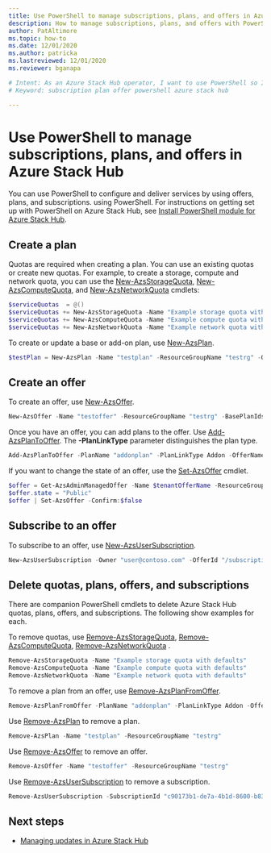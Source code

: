 ```yaml
---
title: Use PowerShell to manage subscriptions, plans, and offers in Azure Stack Hub
description: How to manage subscriptions, plans, and offers with PowerShell in Azure Stack Hub.
author: PatAltimore
ms.topic: how-to
ms.date: 12/01/2020
ms.author: patricka
ms.lastreviewed: 12/01/2020
ms.reviewer: bganapa

# Intent: As an Azure Stack Hub operator, I want to use PowerShell so I can manage offers.
# Keyword: subscription plan offer powershell azure stack hub

---
```


# Use PowerShell to manage subscriptions, plans, and offers in Azure Stack Hub

You can use PowerShell to configure and deliver services by using offers, plans, and subscriptions. using PowerShell. For instructions on getting set up with PowerShell on Azure Stack Hub, see [Install PowerShell module for Azure Stack Hub](azure-stack-powershell-install.md).

## Create a plan

Quotas are required when creating a plan. You can use an existing quotas or create new quotas. For example, to create a storage, compute and network quota, you can use the [New-AzsStorageQuota](/powershell/module/azs.storage.admin/new-azsstoragequota), [New-AzsComputeQuota](/powershell/module/azs.compute.admin/new-azscomputequota), and [New-AzsNetworkQuota](/powershell/module/azs.network.admin/new-azsnetworkquota) cmdlets:

```powershell
$serviceQuotas  = @()
$serviceQuotas += New-AzsStorageQuota -Name "Example storage quota with defaults"
$serviceQuotas += New-AzsComputeQuota -Name "Example compute quota with defaults"
$serviceQuotas += New-AzsNetworkQuota -Name "Example network quota with defaults"
```

To create or update a base or add-on plan, use [New-AzsPlan](/powershell/module/azs.subscriptions.admin/new-azsplan).

```powershell
$testPlan = New-AzsPlan -Name "testplan" -ResourceGroupName "testrg" -QuotaIds $serviceQuotas -Description "Test plan"
```

## Create an offer

To create an offer, use [New-AzsOffer](/powershell/module/azs.subscriptions.admin/new-azsoffer).

```powershell
New-AzsOffer -Name "testoffer" -ResourceGroupName "testrg" -BasePlanIds @($testPlan.Id)
```

Once you have an offer, you can add plans to the offer. Use [Add-AzsPlanToOffer](/powershell/module/azs.subscriptions.admin/add-azsplantooffer). The **-PlanLinkType** parameter distinguishes the plan type.

```powershell
Add-AzsPlanToOffer -PlanName "addonplan" -PlanLinkType Addon -OfferName "testoffer" -ResourceGroupName "testrg" -MaxAcquisitionCount 18
```

If you want to change the state of an offer, use the [Set-AzsOffer](/powershell/module/azs.subscriptions.admin/set-azsoffer) cmdlet.

```powershell
$offer = Get-AzsAdminManagedOffer -Name $tenantOfferName -ResourceGroupName $subscriptionRGName
$offer.state = "Public"
$offer | Set-AzsOffer -Confirm:$false
```

## Subscribe to an offer

To subscribe to an offer, use [New-AzsUserSubscription](/powershell/module/azs.subscriptions.admin/new-azsusersubscription).

```powershell
New-AzsUserSubscription -Owner "user@contoso.com" -OfferId "/subscriptions/<Subscription ID>/resourceGroups/TenantResourceGroup/providers/Microsoft.Subscriptions.Admin/offers/TenantOffer" | fl *
```

## Delete quotas, plans, offers, and subscriptions

There are companion PowerShell cmdlets to delete Azure Stack Hub quotas, plans, offers, and subscriptions. The following show examples for each.

To remove quotas, use [Remove-AzsStorageQuota](/powershell/module/azs.storage.admin/remove-azsstoragequota), [Remove-AzsComputeQuota](/powershell/module/azs.compute.admin/remove-azscomputequota), [Remove-AzsNetworkQuota](/powershell/module/azs.network.admin/remove-azsnetworkquota) .

```powershell
Remove-AzsStorageQuota -Name "Example storage quota with defaults"
Remove-AzsComputeQuota -Name "Example compute quota with defaults"
Remove-AzsNetworkQuota -Name "Example network quota with defaults"
```

To remove a plan from an offer, use [Remove-AzsPlanFromOffer](/powershell/module/azs.subscriptions.admin/remove-azsplanfromoffer).

```powershell
Remove-AzsPlanFromOffer -PlanName "addonplan" -PlanLinkType Addon -OfferName "testoffer" -ResourceGroupName "testrg" -MaxAcquisitionCount 18
```

Use [Remove-AzsPlan](/powershell/module/azs.subscriptions.admin/remove-azsplan) to remove a plan.

```powershell
Remove-AzsPlan -Name "testplan" -ResourceGroupName "testrg"
```

Use [Remove-AzsOffer](/powershell/module/azs.subscriptions.admin/remove-azsoffer) to remove an offer.

```powershell
Remove-AzsOffer -Name "testoffer" -ResourceGroupName "testrg"
```

Use [Remove-AzsUserSubscription](/powershell/module/azs.subscriptions.admin/remove-azsusersubscription) to remove a subscription.

```powershell
Remove-AzsUserSubscription -SubscriptionId "c90173b1-de7a-4b1d-8600-b832b0e65946"
```

## Next steps

- [Managing updates in Azure Stack Hub](./azure-stack-updates.md)
